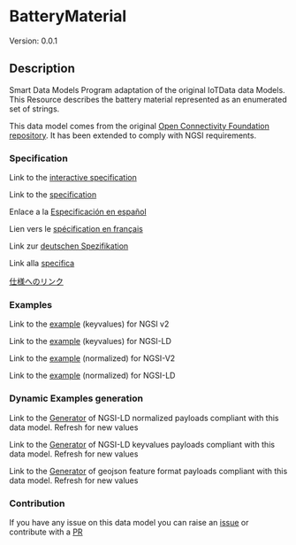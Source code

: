 # BatteryMaterial
Version: 0.0.1

## Description 

Smart Data Models Program adaptation of the original IoTData data Models. This Resource describes the battery material represented as an enumerated set of strings.

This data model comes from the original [Open Connectivity Foundation repository](https://github.com/openconnectivityfoundation/IoTDataModels). It has been extended to comply with NGSI requirements.
### Specification

Link to the [interactive specification](https://swagger.lab.fiware.org/?url=https://smart-data-models.github.io/dataModel.OCF/BatteryMaterial/swagger.yaml)

Link to the [specification](https://github.com/smart-data-models/dataModel.OCF/blob/master/BatteryMaterial/doc/spec.md)

Enlace a la [Especificación en español](https://github.com/smart-data-models/dataModel.OCF/blob/master/BatteryMaterial/doc/spec_ES.md)

Lien vers le [spécification en français](https://github.com/smart-data-models/dataModel.OCF/blob/master/BatteryMaterial/doc/spec_FR.md)

Link zur [deutschen Spezifikation](https://github.com/smart-data-models/dataModel.OCF/blob/master/BatteryMaterial/doc/spec_DE.md)

Link alla [specifica](https://github.com/smart-data-models/dataModel.OCF/blob/master/BatteryMaterial/doc/spec_IT.md)

[仕様へのリンク](https://github.com/smart-data-models/dataModel.OCF/blob/master/BatteryMaterial/doc/spec_JA.md)
### Examples

Link to the [example](https://smart-data-models.github.io/dataModel.OCF/BatteryMaterial/examples/example.json) (keyvalues) for NGSI v2

Link to the [example](https://smart-data-models.github.io/dataModel.OCF/BatteryMaterial/examples/example.jsonld) (keyvalues) for NGSI-LD

Link to the [example](https://smart-data-models.github.io/dataModel.OCF/BatteryMaterial/examples/example-normalized.json) (normalized) for NGSI-V2

Link to the [example](https://smart-data-models.github.io/dataModel.OCF/BatteryMaterial/examples/example-normalized.jsonld) (normalized) for NGSI-LD
### Dynamic Examples generation

Link to the [Generator](https://smartdatamodels.org/extra/ngsi-ld_generator.php?schemaUrl=https://raw.githubusercontent.com/smart-data-models/dataModel.OCF/master/BatteryMaterial/schema.json&email=info@smartdatamodels.org) of NGSI-LD normalized payloads compliant with this data model. Refresh for new values

Link to the [Generator](https://smartdatamodels.org/extra/ngsi-ld_generator_keyvalues.php?schemaUrl=https://raw.githubusercontent.com/smart-data-models/dataModel.OCF/master/BatteryMaterial/schema.json&email=info@smartdatamodels.org) of NGSI-LD keyvalues payloads compliant with this data model. Refresh for new values

Link to the [Generator](https://smartdatamodels.org/extra/geojson_features_generator.php?schemaUrl=https://raw.githubusercontent.com/smart-data-models/dataModel.OCF/master/BatteryMaterial/schema.json&email=info@smartdatamodels.org) of geojson feature format payloads compliant with this data model. Refresh for new values
### Contribution

 If you have any issue on this data model you can raise an [issue](https://github.com/smart-data-models/dataModel.OCF/issues)  or contribute with a [PR](https://github.com/smart-data-models/dataModel.OCF/pulls)